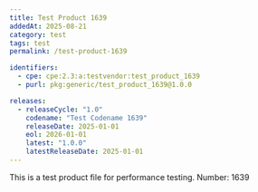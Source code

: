 ```yaml
---
title: Test Product 1639
addedAt: 2025-08-21
category: test
tags: test
permalink: /test-product-1639

identifiers:
  - cpe: cpe:2.3:a:testvendor:test_product_1639
  - purl: pkg:generic/test_product_1639@1.0.0

releases:
  - releaseCycle: "1.0"
    codename: "Test Codename 1639"
    releaseDate: 2025-01-01
    eol: 2026-01-01
    latest: "1.0.0"
    latestReleaseDate: 2025-01-01
---
```


This is a test product file for performance testing. Number: 1639
